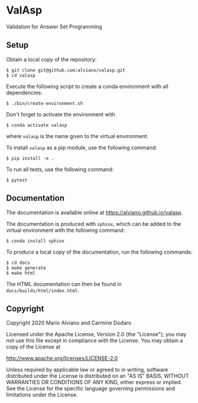 # ValAsp

Validation for Answer Set Programming


## Setup

Obtain a local copy of the repository:

```shell script
$ git clone git@github.com:alviano/valasp.git
$ cd valasp
``` 


Execute the following script to create a conda environment with all dependencies:

```shell script
$ ./bin/create-environment.sh
```


Don't forget to activate the environment with

```shell script
$ conda activate valasp
``` 

where `valasp` is the name given to the virtual environment.


To install `valasp` as a pip module, use the following command:

```shell script
$ pip install -e .
```


To run all tests, use the following command:

```shell script
$ pytest
```


## Documentation

The documentation is available online at https://alviano.github.io/valasp.

The documentation is produced with `sphinx`, which can be added to the virtual environment with the following command:

```shell script
$ conda install sphinx
```

To produce a local copy of the documentation, run the following commands:

```shell script
$ cd docs
$ make generate
$ make html
```

The HTML documentation can then be found in `docs/builds/html/index.html`.


## Copyright

Copyright 2020 Mario Alviano and Carmine Dodaro

Licensed under the Apache License, Version 2.0 (the "License");
you may not use this file except in compliance with the License.
You may obtain a copy of the License at

   http://www.apache.org/licenses/LICENSE-2.0

Unless required by applicable law or agreed to in writing, software
distributed under the License is distributed on an "AS IS" BASIS,
WITHOUT WARRANTIES OR CONDITIONS OF ANY KIND, either express or implied.
See the License for the specific language governing permissions and
limitations under the License.

